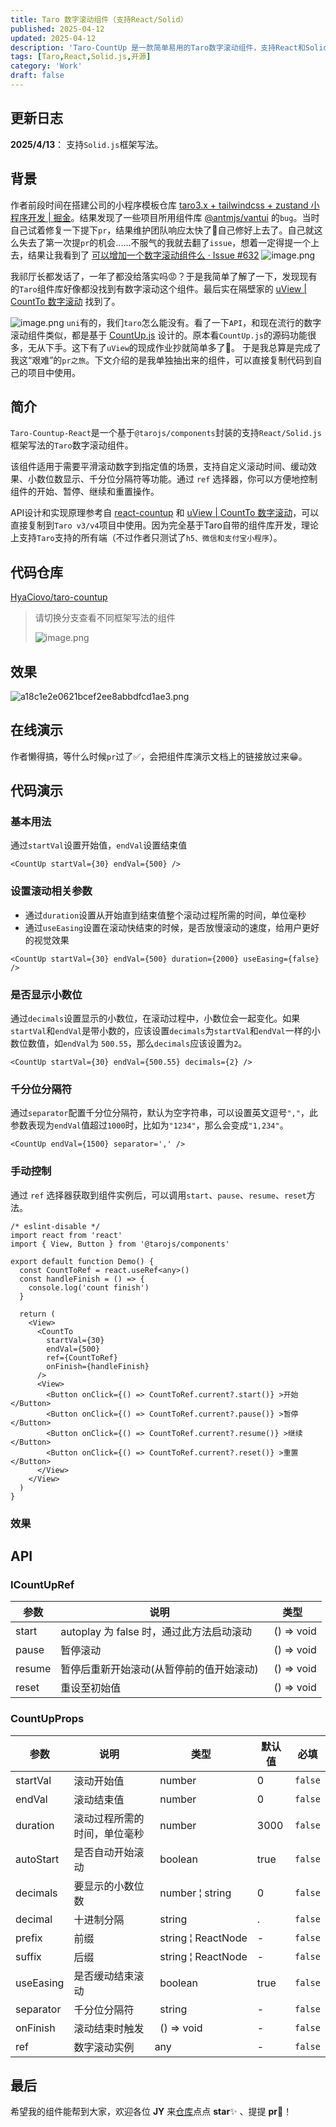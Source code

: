 ```yaml
---
title: Taro 数字滚动组件（支持React/Solid）
published: 2025-04-12
updated: 2025-04-12
description: 'Taro-CountUp 是一款简单易用的Taro数字滚动组件，支持React和Solid.js框架写法。该组件适用于平滑滚动数字到指定值的场景，支持自定义滚动时间、缓动效果、小数位数显示等功能。'
tags: [Taro,React,Solid.js,开源]
category: 'Work'
draft: false 
---
```


## 更新日志

**2025/4/13**： 支持`Solid.js`框架写法。

## 背景

作者前段时间在搭建公司的小程序模板仓库 [taro3.x + tailwindcss + zustand 小程序开发 | 掘金](https://juejin.cn/post/7435887935751716898)。结果发现了一些项目所用组件库 [@antmjs/vantui](https://github.com/AntmJS/vantui) 的`bug`。当时自己试着修复一下提下`pr`，结果维护团队响应太快了🤣自己修好上去了。自己就这么失去了第一次提`pr`的机会......不服气的我就去翻了`issue`，想着一定得提一个上去，结果让我看到了 [可以增加一个数字滚动组件么 · Issue #632](https://github.com/AntmJS/vantui/issues/632)
![image.png](https://p0-xtjj-private.juejin.cn/tos-cn-i-73owjymdk6/b3fc44f543c244fa985cf2dd4c633daa~tplv-73owjymdk6-jj-mark-v1:0:0:0:0:5o6Y6YeR5oqA5pyv56S-5Yy6IEAg6auY6aG55LiN6L-H5LiN5pS55ZCN:q75.awebp?policy=eyJ2bSI6MywidWlkIjoiNDMzMjU0NTk3MDgyMDg2MSJ9&rk3s=f64ab15b&x-orig-authkey=f32326d3454f2ac7e96d3d06cdbb035152127018&x-orig-expires=1745226908&x-orig-sign=u%2BTunV4doJfZb3776yNzYiTv8fI%3D)

我祁厅长都发话了，一年了都没给落实吗😡？于是我简单了解了一下，发现现有的`Taro`组件库好像都没找到有数字滚动这个组件。最后实在隔壁家的 [uView | CountTo 数字滚动](https://uviewui.com/components/countTo.html) 找到了。

![image.png](https://p0-xtjj-private.juejin.cn/tos-cn-i-73owjymdk6/aa6f63785ded480592d3674e614f8f09~tplv-73owjymdk6-jj-mark-v1:0:0:0:0:5o6Y6YeR5oqA5pyv56S-5Yy6IEAg6auY6aG55LiN6L-H5LiN5pS55ZCN:q75.awebp?policy=eyJ2bSI6MywidWlkIjoiNDMzMjU0NTk3MDgyMDg2MSJ9&rk3s=f64ab15b&x-orig-authkey=f32326d3454f2ac7e96d3d06cdbb035152127018&x-orig-expires=1745226908&x-orig-sign=%2FSs8tGKZsBFlX%2B071GGdmITawfY%3D)
`uni`有的，我们`taro`怎么能没有。看了一下`API`，和现在流行的数字滚动组件类似，都是基于 [CountUp.js](https://inorganik.github.io/countUp.js/) 设计的。原本看`CountUp.js`的源码功能很多，无从下手。这下有了`uView`的现成作业抄就简单多了🫡。
于是我总算是完成了我这“艰难”的`pr之旅`。下文介绍的是我单独抽出来的组件，可以直接复制代码到自己的项目中使用。

## 简介

`Taro-Countup-React`是一个基于`@tarojs/components`封装的支持`React/Solid.js`框架写法的`Taro`数字滚动组件。

该组件适用于需要平滑滚动数字到指定值的场景，支持自定义滚动时间、缓动效果、小数位数显示、千分位分隔符等功能。通过 `ref` 选择器，你可以方便地控制组件的开始、暂停、继续和重置操作。

API设计和实现原理参考自 [react-countup](https://github.com/glennreyes/react-countup) 和 [uView | CountTo 数字滚动](https://uviewui.com/components/countTo.html)，可以直接复制到`Taro v3/v4`项目中使用。因为完全基于Taro自带的组件库开发，理论上支持`Taro`支持的所有端（不过作者只测试了`h5、微信和支付宝小程序`）。

## 代码仓库

[HyaCiovo/taro-countup](https://github.com/HyaCiovo/taro-countup)

> 请切换分支查看不同框架写法的组件
>
> ![image.png](https://p0-xtjj-private.juejin.cn/tos-cn-i-73owjymdk6/b20f9b704408404d94a5ec16c4a6f6cb~tplv-73owjymdk6-jj-mark-v1:0:0:0:0:5o6Y6YeR5oqA5pyv56S-5Yy6IEAg6auY6aG55LiN6L-H5LiN5pS55ZCN:q75.awebp?policy=eyJ2bSI6MywidWlkIjoiNDMzMjU0NTk3MDgyMDg2MSJ9&rk3s=f64ab15b&x-orig-authkey=f32326d3454f2ac7e96d3d06cdbb035152127018&x-orig-expires=1745226908&x-orig-sign=Yp2cZL%2FH7v0PflN8o5c8VdFvoiQ%3D)

## 效果

![a18c1e2e0621bcef2ee8abbdfcd1ae3.png](https://p0-xtjj-private.juejin.cn/tos-cn-i-73owjymdk6/b0c1371d37ae4823a2e50cf04cc34602~tplv-73owjymdk6-jj-mark-v1:0:0:0:0:5o6Y6YeR5oqA5pyv56S-5Yy6IEAg6auY6aG55LiN6L-H5LiN5pS55ZCN:q75.awebp?policy=eyJ2bSI6MywidWlkIjoiNDMzMjU0NTk3MDgyMDg2MSJ9&rk3s=f64ab15b&x-orig-authkey=f32326d3454f2ac7e96d3d06cdbb035152127018&x-orig-expires=1745226908&x-orig-sign=LhOX7HKj1BQhB9VEuGEyRUJGQq4%3D)

## 在线演示

作者懒得搞，等什么时候`pr`过了✅，会把组件库演示文档上的链接放过来😁。

## 代码演示

### 基本用法

通过`startVal`设置开始值，`endVal`设置结束值

```tsx
<CountUp startVal={30} endVal={500} />
```

### 设置滚动相关参数

*   通过`duration`设置从开始直到结束值整个滚动过程所需的时间，单位毫秒
*   通过`useEasing`设置在滚动快结束的时候，是否放慢滚动的速度，给用户更好的视觉效果

```tsx
<CountUp startVal={30} endVal={500} duration={2000} useEasing={false} />
```

### 是否显示小数位

通过`decimals`设置显示的小数位，在滚动过程中，小数位会一起变化。如果`startVal`和`endVal`是带小数的，应该设置`decimals`为`startVal`和`endVal`一样的小数位数值，如`endVal`为 `500.55`，那么`decimals`应该设置为`2`。

```tsx
<CountUp startVal={30} endVal={500.55} decimals={2} />
```

### 千分位分隔符

通过`separator`配置千分位分隔符，默认为空字符串，可以设置英文逗号`","`，此参数表现为`endVal`值超过`1000`时，比如为`"1234"`，那么会变成`"1,234"`。

```tsx
<CountUp endVal={1500} separator=',' />
```

### 手动控制

通过 `ref` 选择器获取到组件实例后，可以调用`start`、`pause`、`resume`、`reset`方法。

```tsx
/* eslint-disable */
import react from 'react'
import { View, Button } from '@tarojs/components'

export default function Demo() {
  const CountToRef = react.useRef<any>()
  const handleFinish = () => {
    console.log('count finish')
  }

  return (
    <View>
      <CountTo
        startVal={30}
        endVal={500}
        ref={CountToRef}
        onFinish={handleFinish}
      />
      <View>
        <Button onClick={() => CountToRef.current?.start()} >开始</Button>
        <Button onClick={() => CountToRef.current?.pause()} >暂停</Button>
        <Button onClick={() => CountToRef.current?.resume()} >继续</Button>
        <Button onClick={() => CountToRef.current?.reset()} >重置</Button>
      </View>
    </View>
  )
}

```

### 效果

## API

### ICountUpRef

| 参数     | 说明                           | 类型                 |
| ------ | ---------------------------- | ------------------ |
| start  | autoplay 为 false 时，通过此方法启动滚动 |   () =\> void<br/> |
| pause  | 暂停滚动                         |   () =\> void<br/> |
| resume | 暂停后重新开始滚动(从暂停前的值开始滚动)        |   () =\> void<br/> |
| reset  | 重设至初始值                       |   () =\> void<br/> |

### CountUpProps

| 参数        | 说明             | 类型                        | 默认值  | 必填      |
| --------- | -------------- | ------------------------- | ---- | ------- |
| startVal  | 滚动开始值          |   number<br/>             | 0    | `false` |
| endVal    | 滚动结束值          |   number<br/>             | 0    | `false` |
| duration  | 滚动过程所需的时间，单位毫秒 |   number<br/>             | 3000 | `false` |
| autoStart | 是否自动开始滚动       |   boolean<br/>            | true | `false` |
| decimals  | 要显示的小数位数       |   number ¦ string<br/>    | 0    | `false` |
| decimal   | 十进制分隔          |   string<br/>             | .    | `false` |
| prefix    | 前缀             |   string ¦ ReactNode<br/> | -    | `false` |
| suffix    | 后缀             |   string ¦ ReactNode<br/> | -    | `false` |
| useEasing | 是否缓动结束滚动       |   boolean<br/>            | true | `false` |
| separator | 千分位分隔符         |   string<br/>             | -    | `false` |
| onFinish  | 滚动结束时触发        |   () =\> void<br/>        | -    | `false` |
| ref       | 数字滚动实例         | any<br/>                  | -    | `false` |

## 最后

希望我的组件能帮到大家，欢迎各位 **JY** 来[仓库](https://github.com/HyaCiovo/taro-countup-react)点点 **star**✨ 、提提 **pr**💫！
